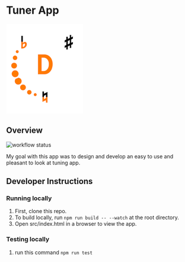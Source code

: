 # Tuner App
![Tuner Design](./src/assets/images/tuner_design_1.png)

## Overview
![workflow status](https://github.com/TimCreasman/tuner/actions/workflows/ci.yml/badge.svg)

My goal with this app was to design and develop an easy to use and pleasant to look at tuning app. 

## Developer Instructions

### Running locally
1. First, clone this repo.
2. To build locally, run `npm run build -- --watch` at the root directory.
3. Open src/index.html in a browser to view the app.

### Testing locally
1. run this command `npm run test`
